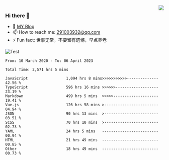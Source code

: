 <img align='right' src='https://github-readme-stats.vercel.app/api?username=niaogege&show_icons=true&theme=radical'/>

### Hi there 👋

- 🌱 [MY Blog](https://bythewayer.com/)
- 📫 How to reach me: 291003932@qq.com
- ⚡ Fun fact:  世事无常，不要留有遗憾，早点养老

![Test](https://github-readme-stats.vercel.app/api/top-langs/?username=niaogege&layout=compact)

<!--START_SECTION:waka-->

```text
From: 10 March 2020 - To: 06 April 2023

Total Time: 2,571 hrs 5 mins

JavaScript                 1,094 hrs 8 mins>>>>>>>>>>>--------------   42.56 %
TypeScript                 596 hrs 16 mins >>>>>>-------------------   23.19 %
Markdown                   499 hrs 5 mins  >>>>>--------------------   19.41 %
Vue.js                     126 hrs 58 mins >------------------------   04.94 %
JSON                       90 hrs 13 mins  >------------------------   03.51 %
SCSS                       70 hrs 10 mins  >------------------------   02.73 %
YAML                       24 hrs 5 mins   -------------------------   00.94 %
HTML                       21 hrs 49 mins  -------------------------   00.85 %
Other                      18 hrs 49 mins  -------------------------   00.73 %
```

<!--END_SECTION:waka-->
